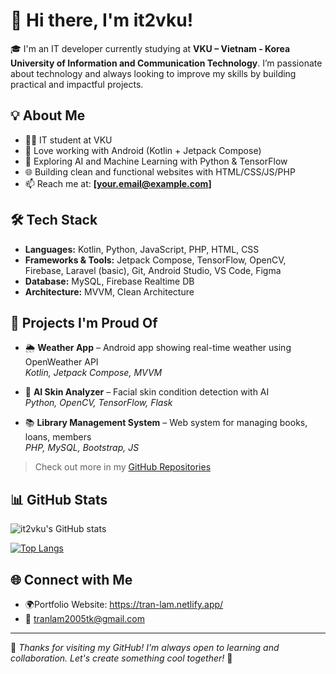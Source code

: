 # 👋 Hi there, I'm it2vku!

🎓 I'm an IT developer currently studying at **VKU – Vietnam - Korea University of Information and Communication Technology**. I’m passionate about technology and always looking to improve my skills by building practical and impactful projects.

## 💡 About Me

- 🧑‍💻 IT student at VKU
- 📱 Love working with Android (Kotlin + Jetpack Compose)
- 🤖 Exploring AI and Machine Learning with Python & TensorFlow
- 🌐 Building clean and functional websites with HTML/CSS/JS/PHP
- 📫 Reach me at: **[your.email@example.com]**

## 🛠️ Tech Stack

- **Languages:** Kotlin, Python, JavaScript, PHP, HTML, CSS
- **Frameworks & Tools:** Jetpack Compose, TensorFlow, OpenCV, Firebase, Laravel (basic), Git, Android Studio, VS Code, Figma
- **Database:** MySQL, Firebase Realtime DB
- **Architecture:** MVVM, Clean Architecture

## 📌 Projects I'm Proud Of

- 🌦️ **Weather App** – Android app showing real-time weather using OpenWeather API  
  _Kotlin, Jetpack Compose, MVVM_

- 🧠 **AI Skin Analyzer** – Facial skin condition detection with AI  
  _Python, OpenCV, TensorFlow, Flask_

- 📚 **Library Management System** – Web system for managing books, loans, members  
  _PHP, MySQL, Bootstrap, JS_

> Check out more in my [GitHub Repositories](https://github.com/it2vku?tab=repositories)

## 📊 GitHub Stats

![it2vku's GitHub stats](https://github-readme-stats.vercel.app/api?username=it2vku&show_icons=true&theme=default)

[![Top Langs](https://github-readme-stats.vercel.app/api/top-langs/?username=it2vku&layout=compact)](https://github.com/it2vku)

## 🌐 Connect with Me
- 🌍Portfolio Website: https://tran-lam.netlify.app/
- 📧 tranlam2005tk@gmail.com

---

💬 *Thanks for visiting my GitHub! I'm always open to learning and collaboration. Let's create something cool together!* 🚀

